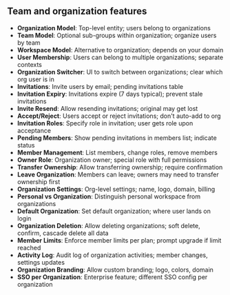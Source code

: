 ## Team and organization features

- **Organization Model**: Top-level entity; users belong to organizations
- **Team Model**: Optional sub-groups within organization; organize users by team
- **Workspace Model**: Alternative to organization; depends on your domain
- **User Membership**: Users can belong to multiple organizations; separate contexts
- **Organization Switcher**: UI to switch between organizations; clear which org user is in
- **Invitations**: Invite users by email; pending invitations table
- **Invitation Expiry**: Invitations expire (7 days typical); prevent stale invitations
- **Invite Resend**: Allow resending invitations; original may get lost
- **Accept/Reject**: Users accept or reject invitations; don't auto-add to org
- **Invitation Roles**: Specify role in invitation; user gets role upon acceptance
- **Pending Members**: Show pending invitations in members list; indicate status
- **Member Management**: List members, change roles, remove members
- **Owner Role**: Organization owner; special role with full permissions
- **Transfer Ownership**: Allow transferring ownership; require confirmation
- **Leave Organization**: Members can leave; owners may need to transfer ownership first
- **Organization Settings**: Org-level settings; name, logo, domain, billing
- **Personal vs Organization**: Distinguish personal workspace from organizations
- **Default Organization**: Set default organization; where user lands on login
- **Organization Deletion**: Allow deleting organizations; soft delete, confirm, cascade delete all data
- **Member Limits**: Enforce member limits per plan; prompt upgrade if limit reached
- **Activity Log**: Audit log of organization activities; member changes, settings updates
- **Organization Branding**: Allow custom branding; logo, colors, domain
- **SSO per Organization**: Enterprise feature; different SSO config per organization
